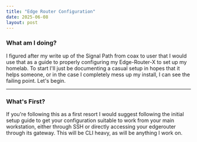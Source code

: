 ```yaml
---
title: "Edge Router Configuration"
date: 2025-06-08
layout: post
---
```

### What am I doing?

I figured after my write up of the Signal Path from coax to user that I would use that as a guide to properly
configuring my Edge-Router-X to set up my homelab. To start I'll just be documenting a casual setup in hopes that
it helps someone, or in the case I completely mess up my install, I can see the failing point. Let's begin.


---

### What's First?

If you're following this as a first resort I would suggest following the initial setup guide to get your configuration
suitable to work from your main workstation, either through SSH or directly accessing your edgerouter through
its gateway. This will be CLI heavy, as will be anything I work on.
